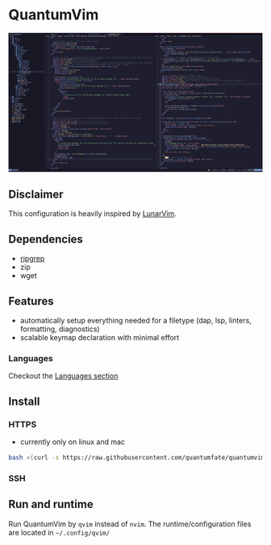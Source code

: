 # QuantumVim

![QuantumVim](./images/quantumvim.png)

## Disclaimer

This configuration is heavily inspired by [LunarVim](https://github.com/LunarVim/LunarVim).

## Dependencies

- [ripgrep](https://github.com/BurntSushi/ripgrep)
- zip
- wget

## Features

- automatically setup everything needed for a filetype (dap, lsp, linters, formatting, diagnostics)
- scalable keymap declaration with minimal effort

### Languages

Checkout the [Languages section](./lua/qvim/lang/README.md)

## Install

### HTTPS

- currently only on linux and mac

```bash
bash <(curl -s https://raw.githubusercontent.com/quantumfate/quantumvim/main/utils/installer/install.sh)
```

### SSH

## Run and runtime

Run QuantumVim by `qvim` instead of `nvim`. The runtime/configuration files are located in `~/.config/qvim/`
